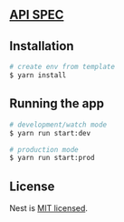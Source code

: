 

## [API SPEC](https://fuzzy-disco-384afb48.pages.github.io/)

## Installation

```bash
# create env from template
$ yarn install
```

## Running the app

```bash
# development/watch mode
$ yarn run start:dev

# production mode
$ yarn run start:prod

```
## License

Nest is [MIT licensed](LICENSE).

